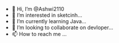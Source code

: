 - 👋 Hi, I’m @Ashwi2110
- 👀 I’m interested in sketcinh...
- 🌱 I’m currently learning Java...
- 💞️ I’m looking to collaborate on  devloper...
- 📫 How to reach me ...

<!---
Ashwi2110/Ashwi2110 is a ✨ special ✨ repository because its `README.md` (this file) appears on your GitHub profile.
You can click the Preview link to take a look at your changes.
--->
